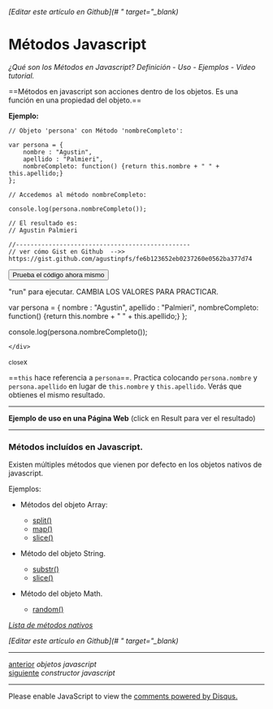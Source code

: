<em>[Editar este artículo en Github](# " target="_blank)</em>

# Métodos Javascript

*¿Qué son los Métodos en Javascript? Definición - Uso - Ejemplos - Video tutorial.*

==Métodos en javascript son acciones dentro de los objetos.
Es una función en una propiedad del objeto.==

**Ejemplo:**

<!-- code whit highlight: -->
<pre data-start="0"><code class="line-numbers language-javascript">// Objeto 'persona' con Método 'nombreCompleto':

var persona = {
    nombre : "Agustin",
    apellido : "Palmieri",
    nombreCompleto: function() {return this.nombre + " " + this.apellido;}
};

// Accedemos al método nombreCompleto:

console.log(persona.nombreCompleto());

// El resultado es:
// Agustin Palmieri

//------------------------------------------------
// ver cómo Gist en Github  -->> https://gist.github.com/agustinpfs/fe6b123652eb0237260e0562ba377d74
</code></pre>

<button class="post-content_button-console">Prueba el código ahora mismo</button>

<div class="post-content_console">

<p>"run" para ejecutar. <span class="post-content_console-mark">CAMBIA LOS VALORES PARA PRACTICAR.</span></p>
    
<div id="my-el" >
<script src="https://embed.tonicdev.com" data-element-id="my-el" ></script>       
var persona = {
    nombre : "Agustin",
    apellido : "Palmieri",
    nombreCompleto: function() {return this.nombre + " " + this.apellido;}
};

console.log(persona.nombreCompleto());

    </div>

<span class="post-content_buttonx-console"><small>close</small>x</span>
</div>

==`this` hace referencia a `persona`==. Practica colocando `persona.nombre` y `persona.apellido` en lugar de `this.nombre` y `this.apellido`. Verás que obtienes el mismo resultado.

<hr>

**Ejemplo de uso en una Página Web**
(click en Result para ver el resultado)

<div>
<script async src="https://jsfiddle.net/Pandawebs/tkh92dnf/embed/html,result/"></script>
</div>
<hr>

### Métodos incluídos en Javascript.

Existen múltiples métodos que vienen por defecto en los objetos nativos de javascript.


Ejemplos:

* Métodos del objeto Array:
    * [split()](#)
    * [map()](#)
    * [slice()](#)

* Método del objeto String.
    * [substr()](#)
    * [slice()](#)

* Método del objeto Math.
    * [random()](#) 

[*Lista de métodos nativos*](#)

<em>[Editar este artículo en Github](# " target="_blank)</em>

<hr>
<div class="post-content_next">
  <div class="post-content_next-left">
    <a href="http://localhost:2368/objetos-javascript/">anterior</a>
    <i>objetos javascript</i>
  </div>
  <div class="post-content_next-right">
    <a href="http://localhost:2368/http://localhost:2368/constructor-de-objetos-javascript/-javascript/">siguiente</a>
    <i>constructor javascript</i>
  </div>
</div>
<hr>

<div id="disqus_thread"></div>
<script>

/**
 *  RECOMMENDED CONFIGURATION VARIABLES: EDIT AND UNCOMMENT THE SECTION BELOW TO INSERT DYNAMIC VALUES FROM YOUR PLATFORM OR CMS.
 *  LEARN WHY DEFINING THESE VARIABLES IS IMPORTANT: https://disqus.com/admin/universalcode/#configuration-variables */
/*
var disqus_config = function () {
    this.page.url = PAGE_URL;  // Replace PAGE_URL with your page's canonical URL variable
    this.page.identifier = PAGE_IDENTIFIER; // Replace PAGE_IDENTIFIER with your page's unique identifier variable
};
*/
(function() { // DON'T EDIT BELOW THIS LINE
    var d = document, s = d.createElement('script');
    s.src = '//pandawebs.disqus.com/embed.js';
    s.setAttribute('data-timestamp', +new Date());
    (d.head || d.body).appendChild(s);
})();
</script>
<noscript>Please enable JavaScript to view the <a href="https://disqus.com/?ref_noscript">comments powered by Disqus.</a></noscript>